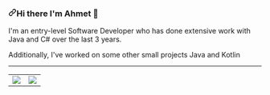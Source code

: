 <div data-target="readme-toc.content" class="Box-body px-5 pb-5">
          <article class="markdown-body entry-content container-lg" itemprop="text"><h3><a id="user-content-hi-there-im-austin-" class="anchor" aria-hidden="true" href="#hi-there-im-austin-"><svg class="octicon octicon-link" viewBox="0 0 16 16" version="1.1" width="16" height="16" aria-hidden="true"><path fill-rule="evenodd" d="M7.775 3.275a.75.75 0 001.06 1.06l1.25-1.25a2 2 0 112.83 2.83l-2.5 2.5a2 2 0 01-2.83 0 .75.75 0 00-1.06 1.06 3.5 3.5 0 004.95 0l2.5-2.5a3.5 3.5 0 00-4.95-4.95l-1.25 1.25zm-4.69 9.64a2 2 0 010-2.83l2.5-2.5a2 2 0 012.83 0 .75.75 0 001.06-1.06 3.5 3.5 0 00-4.95 0l-2.5 2.5a3.5 3.5 0 004.95 4.95l1.25-1.25a.75.75 0 00-1.06-1.06l-1.25 1.25a2 2 0 01-2.83 0z"></path></svg></a>Hi there I'm Ahmet <g-emoji class="g-emoji" alias="wave" fallback-src="https://github.githubassets.com/images/icons/emoji/unicode/1f44b.png">👋</g-emoji></h3>
<p>I'm an entry-level Software Developer who has done extensive work with Java and C# over the last 3 years.</p>
<p>Additionally, I've worked on some other small projects Java and Kotlin</p>
<hr>
<table>
  <tbody><tr>
    <td>
        <a target="_blank" rel="noopener noreferrer" href="https://camo.githubusercontent.com/b8d4faff1928dbfcf55ba1a05dccf7f2e8dd7093b1cca6990d0fcc3250dea514/68747470733a2f2f6769746875622d726561646d652d73746174732e76657263656c2e6170702f6170692f3f757365726e616d653d6d726b697262793135332673686f775f69636f6e733d74727565267469746c655f636f6c6f723d34463843433926746578745f636f6c6f723d3966396639662662675f636f6c6f723d303030303030303026686964655f626f726465723d747275652669636f6e5f636f6c6f723d34463843433926686964655f7469746c653d7472756526636f756e745f707269766174653d74727565"><img src="https://camo.githubusercontent.com/b8d4faff1928dbfcf55ba1a05dccf7f2e8dd7093b1cca6990d0fcc3250dea514/68747470733a2f2f6769746875622d726561646d652d73746174732e76657263656c2e6170702f6170692f3f757365726e616d653d6d726b697262793135332673686f775f69636f6e733d74727565267469746c655f636f6c6f723d34463843433926746578745f636f6c6f723d3966396639662662675f636f6c6f723d303030303030303026686964655f626f726465723d747275652669636f6e5f636f6c6f723d34463843433926686964655f7469746c653d7472756526636f756e745f707269766174653d74727565" data-canonical-src="https://github-readme-stats.vercel.app/api/?username=SirEri&amp;show_icons=true&amp;title_color=4F8CC9&amp;text_color=9f9f9f&amp;bg_color=00000000&amp;hide_border=true&amp;icon_color=4F8CC9&amp;hide_title=true&amp;count_private=true" style="max-width:100%;"></a>
    </td>
    <td>
        <a target="_blank" rel="noopener noreferrer" href="https://camo.githubusercontent.com/7bf7dae80f7613b7925abba32aafd26bce7d07d2cd55ddd0bd8f5bda9277d6d5/68747470733a2f2f6769746875622d726561646d652d73746174732e76657263656c2e6170702f6170692f746f702d6c616e67732f3f757365726e616d653d6d726b697262793135332673686f775f69636f6e733d74727565267469746c655f636f6c6f723d34463843433926746578745f636f6c6f723d3966396639662662675f636f6c6f723d303030303030303026686964655f626f726465723d747275652669636f6e5f636f6c6f723d303030303030303026636f756e745f707269766174653d74727565"><img src="https://camo.githubusercontent.com/7bf7dae80f7613b7925abba32aafd26bce7d07d2cd55ddd0bd8f5bda9277d6d5/68747470733a2f2f6769746875622d726561646d652d73746174732e76657263656c2e6170702f6170692f746f702d6c616e67732f3f757365726e616d653d6d726b697262793135332673686f775f69636f6e733d74727565267469746c655f636f6c6f723d34463843433926746578745f636f6c6f723d3966396639662662675f636f6c6f723d303030303030303026686964655f626f726465723d747275652669636f6e5f636f6c6f723d303030303030303026636f756e745f707269766174653d74727565" data-canonical-src="https://github-readme-stats.vercel.app/api/top-langs/?username=SirEri&amp;show_icons=true&amp;title_color=4F8CC9&amp;text_color=9f9f9f&amp;bg_color=00000000&amp;hide_border=true&amp;icon_color=00000000&amp;count_private=true" style="max-width:100%;"></a>
    </td>
  </tr>
</tbody></table>
</article>
        </div>
